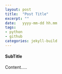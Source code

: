 ```yaml
---
layout: post
title:  "Post Title"
excerpt: ""
date:   yyyy-mm-dd hh.mm
tags:
- python
- github
categories: jekyll-build
---
```

#### SubTitle

Content.....
